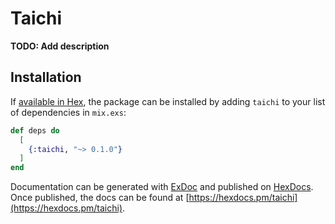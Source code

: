 # Taichi

**TODO: Add description**

## Installation

If [available in Hex](https://hex.pm/docs/publish), the package can be installed
by adding `taichi` to your list of dependencies in `mix.exs`:

```elixir
def deps do
  [
    {:taichi, "~> 0.1.0"}
  ]
end
```

Documentation can be generated with [ExDoc](https://github.com/elixir-lang/ex_doc)
and published on [HexDocs](https://hexdocs.pm). Once published, the docs can
be found at [https://hexdocs.pm/taichi](https://hexdocs.pm/taichi).

